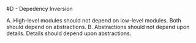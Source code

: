 #D - Depedency Inversion

A. High-level modules should not depend on low-level modules. Both should depend on abstractions.
B. Abstractions should not depend upon details. Details should depend upon abstractions.

